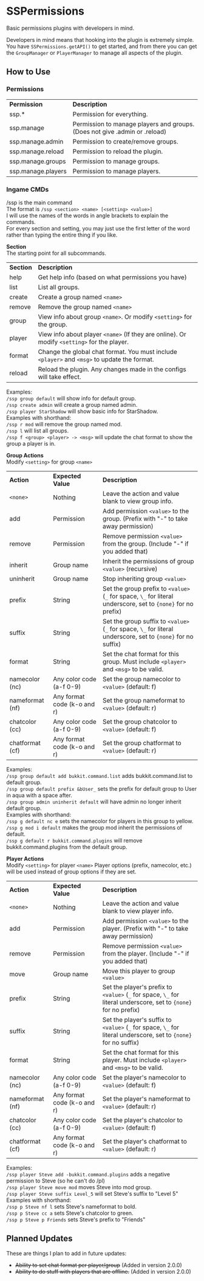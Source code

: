 # SSPermissions
Basic permissions plugins with developers in mind.

Developers in mind means that hooking into the plugin is extremely simple.  
You have `SSPermissions.getAPI()` to get started, and from there you can get the `GroupManager` or `PlayerManager` to manage all aspects of the plugin.

How to Use
---
### Permissions

<table>
    <tr>
        <td><b>Permission</b></td>
        <td><b>Description</b></td>
    </tr>
    <tr>
        <td>ssp.*</td>
        <td>Permission for everything.</td>
    </tr>
    <tr>
        <td>ssp.manage</td>
        <td>Permission to manage players and groups. (Does not give .admin or .reload)</td>
    </tr>
    <tr>
        <td>ssp.manage.admin</td>
        <td>Permission to create/remove groups.</td>
    </tr>
    <tr>
        <td>ssp.manage.reload</td>
        <td>Permission to reload the plugin.</td>
    </tr>
    <tr>
        <td>ssp.manage.groups</td>
        <td>Permission to manage groups.</td>
    </tr>
    <tr>
        <td>ssp.manage.players</td>
        <td>Permission to manage players.</td>
    </tr>
</table>

### Ingame CMDs
/ssp is the main command   
The format is `/ssp <section> <name> [<setting> <value>]`  
I will use the names of the words in angle brackets to explain the commands.  
For every section and setting, you may just use the first letter of the word rather than typing the entire thing if you like.

**Section**  
The starting point for all subcommands.

<table>
    <tr>
        <td><b>Section</b></td>
        <td><b>Description</b></td>
    </tr>
    <tr>
        <td>help</td>
        <td>Get help info (based on what permissions you have)</td>
    </tr>
    <tr>
        <td>list</td>
        <td>List all groups.</td>
    </tr>
    <tr>
        <td>create</td>
        <td>Create a group named <code>&lt;name&gt;</code></td>
    </tr>
    <tr>
        <td>remove</td>
        <td>Remove the group named <code>&lt;name&gt;</code></td>
    </tr>
    <tr>
        <td>group</td>
        <td>View info about group <code>&lt;name&gt;</code>. Or modify <code>&lt;setting&gt;</code> for the group.</td>
    </tr>
    <tr>
        <td>player</td>
        <td>View info about player <code>&lt;name&gt;</code> (If they are online). Or modify <code>&lt;setting&gt;</code> for the player.</td>
    </tr>
    <tr>
        <td>format</td>
        <td>Change the global chat format. You must include <code>&lt;player&gt;</code> and <code>&lt;msg&gt;</code> to update the format.</td>
    </tr>
    <tr>
        <td>reload</td>
        <td>Reload the plugin. Any changes made in the configs will take effect.</td>
    </tr>
</table>

Examples:  
`/ssp group default` will show info for default group.  
`/ssp create admin` will create a group named admin.  
`/ssp player StarShadow` will show basic info for StarShadow.  
Examples with shorthand:  
`/ssp r mod` will remove the group named mod.  
`/ssp l` will list all groups.  
`/ssp f <group> <player> -> <msg>` will update the chat format to show the group a player is in.

**Group Actions**  
Modify `<setting>` for group `<name>`

<table>
    <tr>
        <td><b>Action</b></td>
        <td><b>Expected Value</b></td>
        <td><b>Description</b></td>
    </tr>
    <tr>
        <td><code>&lt;none&gt;</code></td>
        <td>Nothing</td>
        <td>Leave the action and value blank to view group info.</td>
    </tr>
    <tr>
        <td>add</td>
        <td>Permission</td>
        <td>Add permission <code>&lt;value&gt;</code> to the group. (Prefix with "-" to take away permission)</td>
    </tr>
    <tr>
        <td>remove</td>
        <td>Permission</td>
        <td>Remove permission <code>&lt;value&gt;</code> from the group. (Include "-" if you added that)</td>
    </tr>
    <tr>
        <td>inherit</td>
        <td>Group name</td>
        <td>Inherit the permissions of group <code>&lt;value&gt;</code> (recursive)</td>
    </tr>
    <tr>
        <td>uninherit</td>
        <td>Group name</td>
        <td>Stop inheriting group <code>&lt;value&gt;</code></td>
    </tr>
    <tr>
        <td>prefix</td>
        <td>String</td>
        <td>Set the group prefix to <code>&lt;value&gt;</code> (<code>_</code> for space, <code>\_</code> for literal underscore, set to <code>{none}</code> for no prefix)</td>
    </tr>
    <tr>
        <td>suffix</td>
        <td>String</td>
        <td>Set the group suffix to <code>&lt;value&gt;</code> (<code>_</code> for space, <code>\_</code> for literal underscore, set to <code>{none}</code> for no suffix)</td>
    </tr>
    <tr>
        <td>format</td>
        <td>String</td>
        <td>Set the chat format for this group. Must include <code>&lt;player&gt;</code> and <code>&lt;msg&gt;</code> to be valid.</td>
    </tr>
    <tr>
        <td>namecolor (nc)</td>
        <td>Any color code (a-f 0-9)</td>
        <td>Set the group namecolor to <code>&lt;value&gt;</code> (default: f)</td>
    </tr>
    <tr>
        <td>nameformat (nf)</td>
        <td>Any format code (k-o and r)</td>
        <td>Set the group nameformat to <code>&lt;value&gt;</code> (default: r)</td>
    </tr>
    <tr>
        <td>chatcolor (cc)</td>
        <td>Any color code (a-f 0-9)</td>
        <td>Set the group chatcolor to <code>&lt;value&gt;</code> (default: f)</td>
    </tr>
    <tr>
        <td>chatformat (cf)</td>
        <td>Any format code (k-o and r)</td>
        <td>Set the group chatformat to <code>&lt;value&gt;</code> (default: r)</td>
    </tr>
</table>

Examples:  
`/ssp group default add bukkit.command.list` adds bukkit.command.list to default group.  
`/ssp group default prefix &bUser_` sets the prefix for default group to User in aqua with a space after.  
`/ssp group admin uninherit default` will have admin no longer inherit default group.  
Examples with shorthand:  
`/ssp g default nc e` sets the namecolor for players in this group to yellow.  
`/ssp g mod i default` makes the group mod inherit the permissions of default.  
`/ssp g default r bukkit.command.plugins`  will remove bukkit.command.plugins from the default group.

**Player Actions**  
Modify `<setting>` for player `<name>` Player options (prefix, namecolor, etc.) will be used instead of group options if they are set.

<table>
    <tr>
        <td><b>Action</b></td>
        <td><b>Expected Value</b></td>
        <td><b>Description</b></td>
    </tr>
    <tr>
        <td><code>&lt;none&gt;</code></td>
        <td>Nothing</td>
        <td>Leave the action and value blank to view player info.</td>
    </tr>
    <tr>
        <td>add</td>
        <td>Permission</td>
        <td>Add permission <code>&lt;value&gt;</code> to the player. (Prefix with "-" to take away permission)</td>
    </tr>
    <tr>
        <td>remove</td>
        <td>Permission</td>
        <td>Remove permission <code>&lt;value&gt;</code> from the player. (Include "-" if you added that)</td>
    </tr>
    <tr>
        <td>move</td>
        <td>Group name</td>
        <td>Move this player to group <code>&lt;value&gt;</code></td>
    </tr>
    <tr>
        <td>prefix</td>
        <td>String</td>
        <td>Set the player's prefix to <code>&lt;value&gt;</code> (<code>_</code> for space, <code>\_</code> for literal underscore, set to <code>{none}</code> for no prefix)</td>
    </tr>
    <tr>
        <td>suffix</td>
        <td>String</td>
        <td>Set the player's suffix to <code>&lt;value&gt;</code> (<code>_</code> for space, <code>\_</code> for literal underscore, set to <code>{none}</code> for no suffix)</td>
    </tr>
    <tr>
        <td>format</td>
        <td>String</td>
        <td>Set the chat format for this player. Must include <code>&lt;player&gt;</code> and <code>&lt;msg&gt;</code> to be valid.</td>
    </tr>
    <tr>
        <td>namecolor (nc)</td>
        <td>Any color code (a-f 0-9)</td>
        <td>Set the player's namecolor to <code>&lt;value&gt;</code> (default: f)</td>
    </tr>
    <tr>
        <td>nameformat (nf)</td>
        <td>Any format code (k-o and r)</td>
        <td>Set the player's nameformat to <code>&lt;value&gt;</code> (default: r)</td>
    </tr>
    <tr>
        <td>chatcolor (cc)</td>
        <td>Any color code (a-f 0-9)</td>
        <td>Set the player's chatcolor to <code>&lt;value&gt;</code> (default: f)</td>
    </tr>
    <tr>
        <td>chatformat (cf)</td>
        <td>Any format code (k-o and r)</td>
        <td>Set the player's chatformat to <code>&lt;value&gt;</code> (default: r)</td>
    </tr>
</table>

Examples:  
`/ssp player Steve add -bukkit.command.plugins` adds a negative permission to Steve (so he can't do /pl)  
`/ssp player Steve move mod` moves Steve into mod group.  
`/ssp player Steve suffix Level_5` will set Steve's suffix to "Level 5"  
Examples with shorthand:  
`/ssp p Steve nf l` sets Steve's nameformat to bold.  
`/ssp p Steve cc a` sets Steve's chatcolor to green.  
`/ssp p Steve p Friends` sets Steve's prefix to "Friends"

Planned Updates
---
These are things I plan to add in future updates:
* ~~Ability to set chat format per player/group~~ (Added in version 2.0.0)
* ~~Ability to do stuff with players that are offline.~~ (Added in version 2.0.0)
